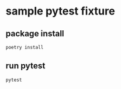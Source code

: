 # sample pytest fixture

## package install

```shell script
poetry install
```

## run pytest

```shell script
pytest
```

